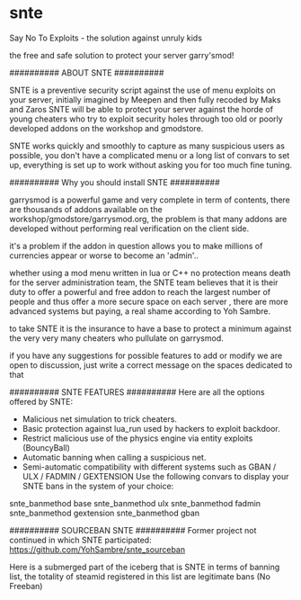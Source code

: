 # snte
Say No To Exploits - the solution against unruly kids

the free and safe solution to protect your server garry'smod!

##########
ABOUT SNTE
##########

SNTE is a preventive security script against the use of menu exploits on your server, initially imagined by Meepen and then fully recoded by Maks and Zaros SNTE will be able to protect your server against the horde of young cheaters who try to exploit security holes through too old or poorly developed addons on the workshop and gmodstore.

SNTE works quickly and smoothly to capture as many suspicious users as possible, you don't have a complicated menu or a long list of convars to set up, everything is set up to work without asking you for too much fine tuning.

##########
Why you should install SNTE
##########

garrysmod is a powerful game and very complete in term of contents, there are thousands of addons available on the workshop/gmodstore/garrysmod.org, the problem is that many addons are developed without performing real verification on the client side.

it's a problem if the addon in question allows you to make millions of currencies appear or worse to become an 'admin'..

whether using a mod menu written in lua or C++ no protection means death for the server administration team, the SNTE team believes that it is their duty to offer a powerful and free addon to reach the largest number of people and thus offer a more secure space on each server , there are more advanced systems but paying, a real shame according to Yoh Sambre.

to take SNTE it is the insurance to have a base to protect a minimum against the very very many cheaters who pullulate on garrysmod.

if you have any suggestions for possible features to add or modify we are open to discussion, just write a correct message on the spaces dedicated to that

##########
SNTE FEATURES
##########
Here are all the options offered by SNTE:

- Malicious net simulation to trick cheaters.
- Basic protection against lua_run used by hackers to exploit backdoor.
- Restrict malicious use of the physics engine via entity exploits (BouncyBall)
- Automatic banning when calling a suspicious net.
- Semi-automatic compatibility with different systems such as GBAN / ULX / FADMIN / GEXTENSION
Use the following convars to display your SNTE bans in the system of your choice:

snte_banmethod base
snte_banmethod ulx
snte_banmethod fadmin
snte_banmethod gextension
snte_banmethod gban

##########
SOURCEBAN SNTE
##########
Former project not continued in which SNTE participated:
https://github.com/YohSambre/snte_sourceban

Here is a submerged part of the iceberg that is SNTE in terms of banning list, the totality of steamid registered in this list are legitimate bans (No Freeban)

